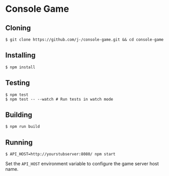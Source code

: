 Console Game
============


Cloning
-------

    $ git clone https://github.com/j-/console-game.git && cd console-game


Installing
----------

    $ npm install


Testing
-------

    $ npm test
    $ npm test -- --watch # Run tests in watch mode


Building
--------

    $ npm run build


Running
-------

    $ API_HOST=http://yourstubserver:8080/ npm start

Set the `API_HOST` environment variable to configure the game server host name.
